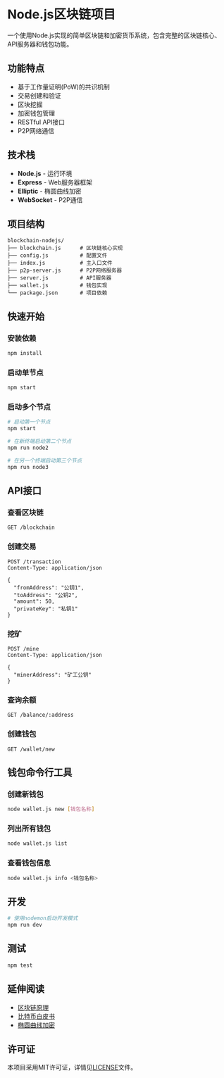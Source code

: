 # Node.js区块链项目

一个使用Node.js实现的简单区块链和加密货币系统，包含完整的区块链核心、API服务器和钱包功能。

## 功能特点

- 基于工作量证明(PoW)的共识机制
- 交易创建和验证
- 区块挖掘
- 加密钱包管理
- RESTful API接口
- P2P网络通信

## 技术栈

- **Node.js** - 运行环境
- **Express** - Web服务器框架
- **Elliptic** - 椭圆曲线加密
- **WebSocket** - P2P通信

## 项目结构

```
blockchain-nodejs/
├── blockchain.js      # 区块链核心实现
├── config.js          # 配置文件
├── index.js           # 主入口文件
├── p2p-server.js      # P2P网络服务器
├── server.js          # API服务器
├── wallet.js          # 钱包实现
└── package.json       # 项目依赖
```

## 快速开始

### 安装依赖

```bash
npm install
```

### 启动单节点

```bash
npm start
```

### 启动多个节点

```bash
# 启动第一个节点
npm start

# 在新终端启动第二个节点
npm run node2

# 在另一个终端启动第三个节点
npm run node3
```

## API接口

### 查看区块链

```
GET /blockchain
```

### 创建交易

```
POST /transaction
Content-Type: application/json

{
  "fromAddress": "公钥1",
  "toAddress": "公钥2",
  "amount": 50,
  "privateKey": "私钥1"
}
```

### 挖矿

```
POST /mine
Content-Type: application/json

{
  "minerAddress": "矿工公钥"
}
```

### 查询余额

```
GET /balance/:address
```

### 创建钱包

```
GET /wallet/new
```

## 钱包命令行工具

### 创建新钱包

```bash
node wallet.js new [钱包名称]
```

### 列出所有钱包

```bash
node wallet.js list
```

### 查看钱包信息

```bash
node wallet.js info <钱包名称>
```

## 开发

```bash
# 使用nodemon启动开发模式
npm run dev
```

## 测试

```bash
npm test
```

## 延伸阅读

- [区块链原理](https://en.wikipedia.org/wiki/Blockchain)
- [比特币白皮书](https://bitcoin.org/bitcoin.pdf)
- [椭圆曲线加密](https://en.wikipedia.org/wiki/Elliptic-curve_cryptography)

## 许可证

本项目采用MIT许可证，详情见[LICENSE](LICENSE)文件。
